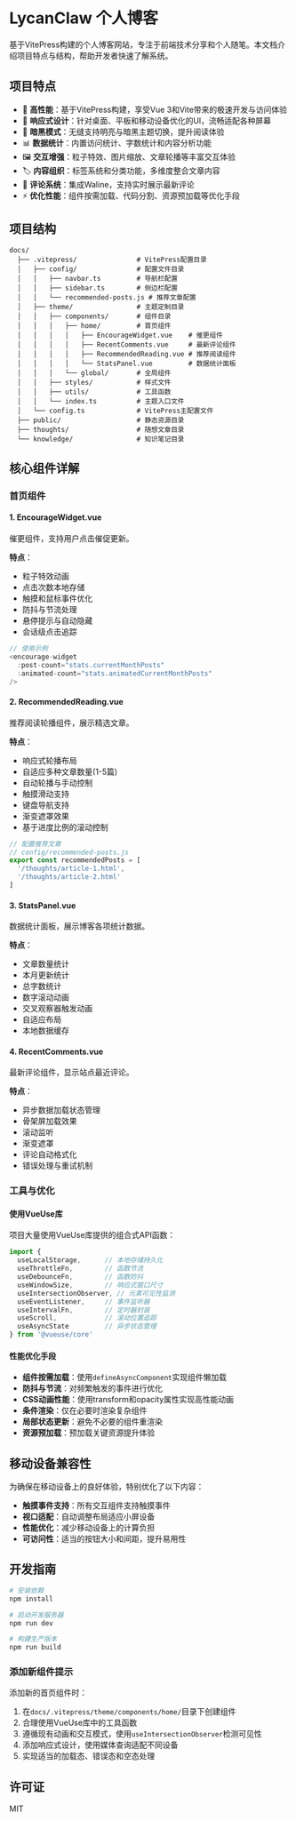 # LycanClaw 个人博客

基于VitePress构建的个人博客网站，专注于前端技术分享和个人随笔。本文档介绍项目特点与结构，帮助开发者快速了解系统。

## 项目特点

- 🚀 **高性能**：基于VitePress构建，享受Vue 3和Vite带来的极速开发与访问体验
- 📱 **响应式设计**：针对桌面、平板和移动设备优化的UI，流畅适配各种屏幕
- 🌙 **暗黑模式**：无缝支持明亮与暗黑主题切换，提升阅读体验
- 📊 **数据统计**：内置访问统计、字数统计和内容分析功能
- 🖼️ **交互增强**：粒子特效、图片缩放、文章轮播等丰富交互体验
- 🏷️ **内容组织**：标签系统和分类功能，多维度整合文章内容
- 💬 **评论系统**：集成Waline，支持实时展示最新评论
- ⚡ **优化性能**：组件按需加载、代码分割、资源预加载等优化手段

## 项目结构

```
docs/
  ├── .vitepress/               # VitePress配置目录
  │   ├── config/               # 配置文件目录
  │   │   ├── navbar.ts         # 导航栏配置
  │   │   ├── sidebar.ts        # 侧边栏配置
  │   │   └── recommended-posts.js # 推荐文章配置
  │   ├── theme/                # 主题定制目录
  │   │   ├── components/       # 组件目录
  │   │   │   ├── home/         # 首页组件
  │   │   │   │   ├── EncourageWidget.vue    # 催更组件
  │   │   │   │   ├── RecentComments.vue     # 最新评论组件
  │   │   │   │   ├── RecommendedReading.vue # 推荐阅读组件
  │   │   │   │   └── StatsPanel.vue         # 数据统计面板
  │   │   │   └── global/       # 全局组件
  │   │   ├── styles/           # 样式文件
  │   │   ├── utils/            # 工具函数
  │   │   └── index.ts          # 主题入口文件
  │   └── config.ts             # VitePress主配置文件
  ├── public/                   # 静态资源目录
  ├── thoughts/                 # 随想文章目录
  └── knowledge/                # 知识笔记目录
```

## 核心组件详解

### 首页组件

#### 1. EncourageWidget.vue

催更组件，支持用户点击催促更新。

**特点**：
- 粒子特效动画
- 点击次数本地存储
- 触摸和鼠标事件优化
- 防抖与节流处理
- 悬停提示与自动隐藏
- 会话级点击追踪

```js
// 使用示例
<encourage-widget 
  :post-count="stats.currentMonthPosts" 
  :animated-count="stats.animatedCurrentMonthPosts"
/>
```

#### 2. RecommendedReading.vue

推荐阅读轮播组件，展示精选文章。

**特点**：
- 响应式轮播布局
- 自适应多种文章数量(1-5篇)
- 自动轮播与手动控制
- 触摸滑动支持
- 键盘导航支持
- 渐变遮罩效果
- 基于进度比例的滚动控制

```js
// 配置推荐文章
// config/recommended-posts.js
export const recommendedPosts = [
  '/thoughts/article-1.html',
  '/thoughts/article-2.html'
]
```

#### 3. StatsPanel.vue

数据统计面板，展示博客各项统计数据。

**特点**：
- 文章数量统计
- 本月更新统计
- 总字数统计
- 数字滚动动画
- 交叉观察器触发动画
- 自适应布局
- 本地数据缓存

#### 4. RecentComments.vue

最新评论组件，显示站点最近评论。

**特点**：
- 异步数据加载状态管理
- 骨架屏加载效果
- 滚动监听
- 渐变遮罩
- 评论自动格式化
- 错误处理与重试机制

### 工具与优化

#### 使用VueUse库

项目大量使用VueUse库提供的组合式API函数：

```js
import { 
  useLocalStorage,      // 本地存储持久化
  useThrottleFn,        // 函数节流
  useDebounceFn,        // 函数防抖
  useWindowSize,        // 响应式窗口尺寸
  useIntersectionObserver, // 元素可见性监测
  useEventListener,     // 事件监听器
  useIntervalFn,        // 定时器封装
  useScroll,            // 滚动位置追踪
  useAsyncState         // 异步状态管理
} from '@vueuse/core'
```

#### 性能优化手段

- **组件按需加载**：使用`defineAsyncComponent`实现组件懒加载
- **防抖与节流**：对频繁触发的事件进行优化
- **CSS动画性能**：使用transform和opacity属性实现高性能动画
- **条件渲染**：仅在必要时渲染复杂组件
- **局部状态更新**：避免不必要的组件重渲染
- **资源预加载**：预加载关键资源提升体验

## 移动设备兼容性

为确保在移动设备上的良好体验，特别优化了以下内容：

- **触摸事件支持**：所有交互组件支持触摸事件
- **视口适配**：自动调整布局适应小屏设备
- **性能优化**：减少移动设备上的计算负担
- **可访问性**：适当的按钮大小和间距，提升易用性

## 开发指南

```bash
# 安装依赖
npm install

# 启动开发服务器
npm run dev

# 构建生产版本
npm run build
```

### 添加新组件提示

添加新的首页组件时：

1. 在`docs/.vitepress/theme/components/home/`目录下创建组件
2. 合理使用VueUse库中的工具函数
3. 遵循现有动画和交互模式，使用`useIntersectionObserver`检测可见性
4. 添加响应式设计，使用媒体查询适配不同设备
5. 实现适当的加载态、错误态和空态处理

## 许可证

MIT 